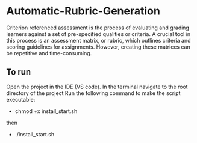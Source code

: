 # Automatic-Rubric-Generation
Criterion referenced assessment is the process of evaluating and grading learners against a set of pre-specified qualities or criteria. A crucial tool in this process is an assessment matrix, or rubric, which outlines criteria and scoring guidelines for assignments. However, creating these matrices can be repetitive and time-consuming. 


## To run 

Open the project in the IDE (VS code). In the terminal  navigate to the root directory of the project  Run the following command to make the script executable:


* chmod +x install_start.sh

then 

* ./install_start.sh

